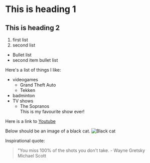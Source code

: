 # This is heading 1
## This is heading 2
1) first list
2) second list
+ Bullet list
+ second item bullet list

Here's a list of things I like:
* videogames
  * Grand Theft Auto
  * Tekken
* badminton
* TV shows
  * The Sopranos  
     This is my favourite show ever!

Here is a link to [Youtube](www.youtube.com)

Below should be an image of a black cat. 
![Black cat](https://snworksceo.imgix.net/ufa/01813891-c850-4172-bcce-2a701f59e063.sized-1000x1000.jpg?w=1000)

Inspirational quote:
> "You miss 100% of the shots you don't take. - Wayne Gretsky       
> Michael Scott


